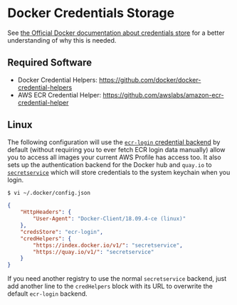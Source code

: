 # Docker Credentials Storage

See [the Official Docker documentation about credentials store](https://docs.docker.com/engine/reference/commandline/login/#credentials-store) for a better understanding of why this is needed.

## Required Software

- Docker Credential Helpers: https://github.com/docker/docker-credential-helpers
- AWS ECR Credential Helper: https://github.com/awslabs/amazon-ecr-credential-helper

## Linux

The following configuration will use the [`ecr-login` credential backend](https://github.com/awslabs/amazon-ecr-credential-helper
) by default (without requiring you to ever fetch ECR login data manually) allow you to access all images your current AWS Profile has access too. It also sets up the authentication backend for the Docker hub and `quay.io` to [`secretservice`](https://github.com/docker/docker-credential-helpers) which will store credentials to the system keychain when you login.

```txt
$ vi ~/.docker/config.json
```
```json
{
	"HttpHeaders": {
		"User-Agent": "Docker-Client/18.09.4-ce (linux)"
	},
	"credsStore": "ecr-login",
	"credHelpers": {
		"https://index.docker.io/v1/": "secretservice",
		"https://quay.io/v1/": "secretservice"
	}
}
```

If you need another registry to use the normal `secretservice` backend, just add another line to the `credHelpers` block with its URL to overwrite the default `ecr-login` backend.
